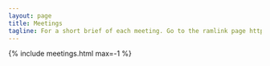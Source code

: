```yaml
---
layout: page
title: Meetings
tagline: For a short brief of each meeting. Go to the ramlink page https://ramlink.campuslabs.com/engage/organization/hashdump Scroll down to News: 2017-2018 Hash Dump Schedule.
---
```


{% include meetings.html max=-1 %}
